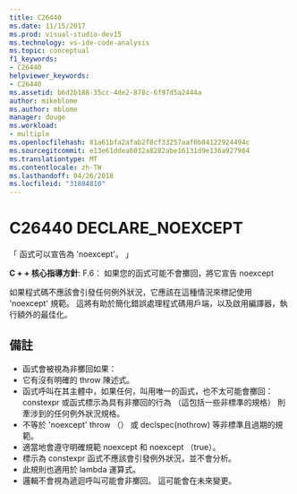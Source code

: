 ```yaml
---
title: C26440
ms.date: 11/15/2017
ms.prod: visual-studio-dev15
ms.technology: vs-ide-code-analysis
ms.topic: conceptual
f1_keywords:
- C26440
helpviewer_keywords:
- C26440
ms.assetid: b6d2b188-35cc-4de2-878c-6f97d5a2444a
author: mikeblome
ms.author: mblome
manager: douge
ms.workload:
- multiple
ms.openlocfilehash: 81a61bfa2afab2f8cf33257aaf0b84122924494c
ms.sourcegitcommit: e13e61ddea6032a8282abe16131d9e136a927984
ms.translationtype: MT
ms.contentlocale: zh-TW
ms.lasthandoff: 04/26/2018
ms.locfileid: "31884810"
---
```

# <a name="c26440-declarenoexcept"></a>C26440 DECLARE_NOEXCEPT
「 函式可以宣告為 'noexcept'。 」

**C + + 核心指導方針**: F.6： 如果您的函式可能不會擲回，將它宣告 noexcept

如果程式碼不應該會引發任何例外狀況，它應該在這種情況來標記使用 'noexcept' 規範。 這將有助於簡化錯誤處理程式碼用戶端，以及啟用編譯器，執行額外的最佳化。

## <a name="remarks"></a>備註
 -  函式會被視為非擲回如果：
-  它有沒有明確的 throw 陳述式。
-  函式呼叫在其主體中，如果任何，叫用唯一的函式，也不太可能會擲回： constexpr 或函式標示為具有非擲回的行為 （這包括一些非標準的規格） 則牽涉到的任何例外狀況規格。
-  不等於 'noexcept' throw （） 或 declspec(nothrow) 等非標準且過期的規範。
-  適當地會遵守明確規範 noexcept 和 noexcept （true）。
-  標示為 constexpr 函式不應該會引發例外狀況，並不會分析。
-  此規則也適用於 lambda 運算式。
-  邏輯不會視為遞迴呼叫可能會非擲回。 這可能會在未來變更。